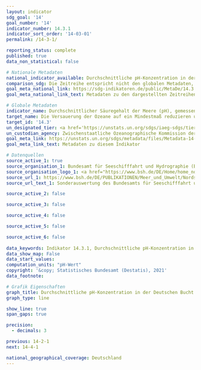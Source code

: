 ```yaml
---
layout: indicator    
sdg_goal: '14'    
goal_number: '14'    
indicator_number: 14.3.1    
indicator_sort_order: '14-03-01'    
permalink: /14-3-1/    

reporting_status: complete    
published: true    
data_non_statistical: false    

# Nationale Metadaten    
national_indicator_available: Durchschnittliche pH-Konzentration in der Deutschen Bucht    
comparison_sdg: Die Zeitreihe entspricht nicht den globalen Metadaten, bietet aber zusätzliche Informationen.    
goal_meta_national_link: https://sdg-indikatoren.de/public/MetaDe/14.3.1.pdf    
goal_meta_national_link_text: Metadaten zu den dargestellten Zeitreihen    

# Globale Metadaten    
indicator_name: Durchschnittlicher Säuregehalt der Meere (pH), gemessen an einer Reihe vereinbarter repräsentativer Messstellen    
target_name: Die Versauerung der Ozeane auf ein Mindestmaß reduzieren und ihre Auswirkungen bekämpfen, unter anderem durch eine verstärkte wissenschaftliche Zusammenarbeit auf allen Ebenen    
target_id: '14.3'    
un_designated_tier: <a href='https://unstats.un.org/sdgs/iaeg-sdgs/tier-classification/' title='Klicken Sie hier um weitere Informationen zur UN-Tier-Klassifikation zu erhalten.'  target='_blank'>Tier II</a>    
un_custodian_agency: Zwischenstaatliche Ozeanographische Kommission der UNESCO (IOC-UNESCO)    
goal_meta_link: https://unstats.un.org/sdgs/metadata/files/Metadata-14-03-01.pdf    
goal_meta_link_text: Metadaten zu diesem Indikator    

# Datenquellen
source_active_1: true
source_organisation_1: Bundesamt für Seeschifffahrt und Hydrographie (BSH)
source_organisation_logo_1: <a href="https://www.bsh.de/DE/Home/home_node.html;jsessionid=1C7E732B4D18093E53780EB37C351809.live11294"><img src="https://g205sdgs.github.io/sdg-indicators/public/OrgImgDe/bsh.png" alt="Logo bsh" style="height:60px; width:148px"/></a>
source_url_1: https://www.bsh.de/DE/PUBLIKATIONEN/Meer_und_Umwelt/Nordseezustand_Aktuell/nordseezustand-aktuell_node.html
source_url_text_1: Sonderauswertung des Bundesamts für Seeschifffahrt und Hydrographie (BSH)

source_active_2: false

source_active_3: false

source_active_4: false

source_active_5: false

source_active_6: false
    
data_keywords: Indikator 14.3.1, Durchschnittliche pH-Konzentration in der Deutschen Bucht, Zwischenstaatliche Ozeanographische Kommission (IOC), Versäuerung der Meere    
data_show_map: False    
data_start_values:     
computation_units: "pH-Wert"    
copyright: '&copy; Statistisches Bundesamt (Destatis), 2021'    
data_footnote:     

# Grafik Eigenschaften    
graph_title: Durchschnittliche pH-Konzentration in der Deutschen Bucht    
graph_type: line    

show_line: true
span_gaps: true

precision:
  - decimals: 3    

previous: 14-2-1    
next: 14-4-1    

national_geographical_coverage: Deutschland    
---
```


<span></span>